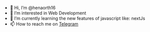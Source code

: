 - 👋 Hi, I’m @henaorth16
- 👀 I’m interested in Web Development
- 🌱 I’m currently learning the new features of javascript like: nextJs
- 📫 How to reach me on [Telegram](https://www.t.me/Henaorth)

<!---
henaorth16/henaorth16 is a ✨ special ✨ repository because its `README.md` (this file) appears on your GitHub profile.
You can click the Preview link to take a look at your changes.
--->
